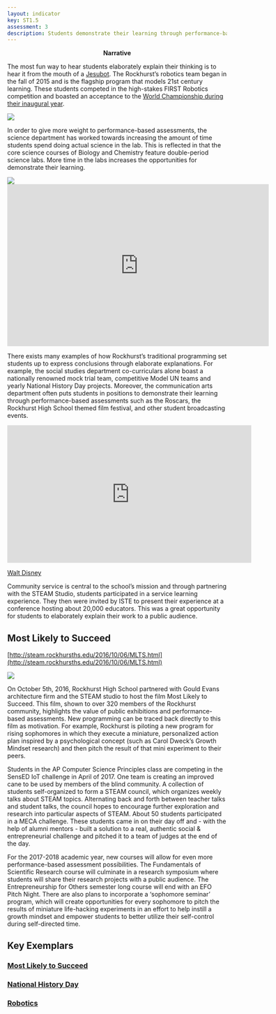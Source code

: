 ```yaml
---
layout: indicator
key: ST1.5
assessment: 3
description: Students demonstrate their learning through performance-based assessments and express their conclusions through elaborated explanations of their thinking.
---
```

<p align="center">
<b>Narrative</b>
</p>

The most fun way to hear students elaborately explain their thinking is to hear it from the mouth of a [Jesubot](http://steam.rockhursths.edu/2016/08/20/Reflections-of-a-Jesubot.html). The Rockhurst’s robotics team began in the fall of 2015 and is the flagship program that models 21st century learning. These students competed in the high-stakes FIRST Robotics competition and boasted an acceptance to the [World Championship during their inaugural year](http://steam.rockhursths.edu/2016/04/12/Rookie-All-Star-Robotics.html). 

<div class="flex-wrapper">
  <img src="{{ site.baseurl }}/img/robotics-student-engineers.jpg" style="width=50%";>
</div>

In order to give more weight to performance-based assessments, the science department has worked towards increasing the amount of time students spend doing actual science in the lab. This is reflected in that the core science courses of Biology and Chemistry feature double-period science labs. More time in the labs increases the opportunities for demonstrate their learning. 

<div class="flex-wrapper">
  <img src="{{ site.baseurl }}/img/indicators/st1.5b.jpg">
</div>

<iframe width="600" height="371" seamless frameborder="0" scrolling="no" src="https://docs.google.com/spreadsheets/d/1DukEa9uNOTR2zXDjrFgl6Y2eJde6U4IBzK4AszoHTRw/pubchart?oid=1983344515&amp;format=interactive"></iframe>

There exists many examples of how Rockhurst’s traditional programming set students up to express conclusions through elaborate explanations. For example, the social studies department co-curriculars alone boast a nationally renowned mock trial team, competitive Model UN teams and yearly National History Day projects. Moreover, the communication arts department often puts students in positions to demonstrate their learning through performance-based assessments such as the Roscars, the Rockhurst High School themed film festival, and other student broadcasting events.

<iframe width="560" height="315" src="https://www.youtube.com/embed/zUIayLnDV9g" frameborder="0" allowfullscreen></iframe>

[Walt Disney](http://88929534.nhd.weebly.com/)

Community service is central to the school’s mission and through partnering with the STEAM Studio, students participated in a service learning experience. They then were invited by ISTE to present their experience at a conference hosting about 20,000 educators. This was a  great opportunity for students to elaborately explain their work to a public audience.

## Most Likely to Succeed

[http://steam.rockhursths.edu/2016/10/06/MLTS.html](http://steam.rockhursths.edu/2016/10/06/MLTS.html)

<div class="flex-wrapper">
  <img src="{{ site.baseurl }}/img/indicators/st1.5a.jpg">
</div>

On October 5th, 2016, Rockhurst High School partnered with Gould Evans architecture firm and the STEAM studio to host the film Most Likely to Succeed. This film, shown to over 320 members of the Rockhurst community, highlights the value of public exhibitions and performance-based assessments. New programming can be traced back directly to this film as motivation. For example, Rockhurst is piloting a new program for rising sophomores in which they execute a miniature, personalized action plan inspired by a psychological concept (such as Carol Dweck’s Growth Mindset research) and then pitch the result of that mini experiment to their peers.


Students in the AP Computer Science Principles class are competing in the SensED IoT challenge in April of 2017. One team is creating an improved cane to be used by members of the blind community. A collection of students self-organized to form a STEAM council, which organizes weekly talks about STEAM topics. Alternating back and forth between teacher talks and student talks, the council hopes to encourage further exploration and research into particular aspects of STEAM. About 50 students participated in a MECA challenge. These students came in on their day off and - with the help of alumni mentors - built a solution to a real, authentic social & entrepreneurial challenge and pitched it to a team of judges at the end of the day. 


For the 2017-2018 academic year, new courses will allow for even more performance-based assessment possibilities. The Fundamentals of Scientific Research course will culminate in a research symposium where students will share their research projects with a public audience. The Entrepreneurship for Others semester long course will end with an EFO Pitch Night. There are also plans to incorporate a ‘sophomore seminar’ program, which will create opportunities for every sophomore to pitch the results of miniature life-hacking experiments in an effort to help instill a growth mindset and empower students to better utilize their self-control during self-directed time.

## Key Exemplars
### [Most Likely to Succeed](http://steam.rockhursths.edu/2016/10/06/MLTS.html)
### [National History Day](https://www.rockhursths.edu/pages/students/students---landing)
### [Robotics](https://www.rockhursths.edu/pages/news/news---robotics-world-championship-qualifiers)
